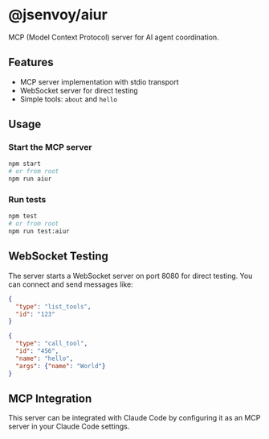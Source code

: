 # @jsenvoy/aiur

MCP (Model Context Protocol) server for AI agent coordination.

## Features

- MCP server implementation with stdio transport
- WebSocket server for direct testing
- Simple tools: `about` and `hello`

## Usage

### Start the MCP server
```bash
npm start
# or from root
npm run aiur
```

### Run tests
```bash
npm test
# or from root
npm run test:aiur
```

## WebSocket Testing

The server starts a WebSocket server on port 8080 for direct testing. You can connect and send messages like:

```json
{
  "type": "list_tools",
  "id": "123"
}

{
  "type": "call_tool",
  "id": "456",
  "name": "hello",
  "args": {"name": "World"}
}
```

## MCP Integration

This server can be integrated with Claude Code by configuring it as an MCP server in your Claude Code settings.